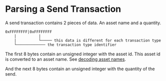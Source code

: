 # Parsing a Send Transaction

A send transaction contains 2 pieces of data.  An asset name and a quantity.

```
0xFFFFFFFF|0xFFFFFFFF
    |          |
    |          └───── this data is different for each transaction type
    └───────────── the transaction type identifier
```


The first 8 bytes contain an unsigned integer with the asset id.  This asset id is converted to an asset name.  See [decoding asset names](decoding-asset-names.md).

And the next 8 bytes contain an unsigned integer with the quantity of the send.




